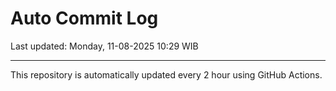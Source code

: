 # Auto Commit Log

Last updated: Monday, 11-08-2025 10:29 WIB

---

This repository is automatically updated every 2 hour using GitHub Actions.
